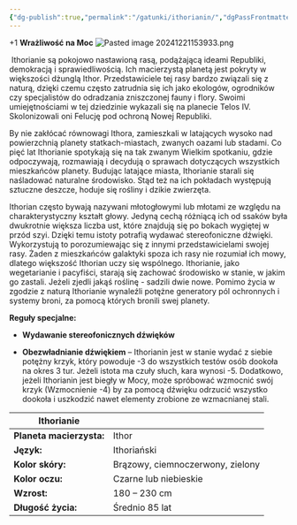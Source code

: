```yaml
---
{"dg-publish":true,"permalink":"/gatunki/ithorianin/","dgPassFrontmatter":true}
---
```


+1 **Wrażliwość na Moc**
![Pasted image 20241221153933.png](/img/user/Obrazy/Pasted%20image%2020241221153933.png)

 Ithorianie są pokojowo nastawioną rasą, podążającą ideami Republiki, demokracją i sprawiedliwością. Ich macierzystą planetą jest pokryty w większości dżunglą Ithor. Przedstawiciele tej rasy bardzo związali się z naturą, dzięki czemu często zatrudnia się ich jako ekologów, ogrodników czy specjalistów do odradzania zniszczonej fauny i flory. Swoimi umiejętnościami w tej dziedzinie wykazali się na planecie Telos IV. Skolonizowali oni Felucję pod ochroną Nowej Republiki.

By nie zakłócać równowagi Ithora, zamieszkali w latających wysoko nad powierzchnią planety statkach-miastach, zwanych oazami lub stadami. Co pięć lat Ithorianie spotykają się na tak zwanym Wielkim spotkaniu, gdzie odpoczywają, rozmawiają i decydują o sprawach dotyczących wszystkich mieszkańców planety. Budując latające miasta, Ithorianie starali się naśladować naturalne środowisko. Stąd też na ich pokładach występują sztuczne deszcze, hoduje się rośliny i dzikie zwierzęta.

Ithorian często bywają nazywani młotogłowymi lub młotami ze względu na charakterystyczny kształt głowy. Jedyną cechą różniącą ich od ssaków była dwukrotnie większa liczba ust, które znajdują się po bokach wygiętej w przód szyi. Dzięki temu istoty potrafią wydawać stereofoniczne dźwięki. Wykorzystują to porozumiewając się z innymi przedstawicielami swojej rasy. Żaden z mieszkańców galaktyki spoza ich rasy nie rozumiał ich mowy, dlatego większość Ithorian uczy się wspólnego. Ithorianie, jako wegetarianie i pacyfiści, starają się zachować środowisko w stanie, w jakim go zastali. Jeżeli zjedli jakąś roślinę - sadzili dwie nowe. Pomimo życia w zgodzie z naturą Ithorianie wynaleźli potężne generatory pól ochronnych i systemy broni, za pomocą których bronili swej planety.

**Reguły specjalne:**

- **Wydawanie stereofonicznych dźwięków**

- **Obezwładnianie dźwiękiem** – Ithorianin jest w stanie wydać z siebie potężny krzyk, który powoduje -3 do wszystkich testów osób dookoła na okres 3 tur. Jeżeli istota ma czuły słuch, kara wynosi -5. Dodatkowo, jeżeli Ithorianin jest biegły w Mocy, może spróbować wzmocnić swój krzyk (Wzmocnienie -4) by za pomocą dźwięku odrzucić wszystko dookoła i uszkodzić nawet elementy zrobione ze wzmacnianej stali.

| **Ithorianie**           |                                  |
| ------------------------ | -------------------------------- |
| **Planeta macierzysta:** | Ithor                            |
| **Język:**               | Ithoriański                      |
| **Kolor skóry:**         | Brązowy, ciemnoczerwony, zielony |
| **Kolor oczu:**          | Czarne lub niebieskie            |
| **Wzrost:**              | 180 – 230 cm                     |
| **Długość życia:**       | Średnio 85 lat                   |